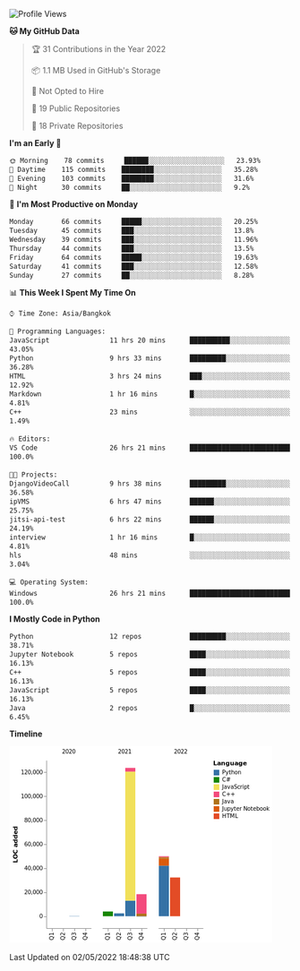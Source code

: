 <!--START_SECTION:waka-->
![Profile Views](http://img.shields.io/badge/Profile%20Views-0-blue)

**🐱 My GitHub Data** 

> 🏆 31 Contributions in the Year 2022
 > 
> 📦 1.1 MB Used in GitHub's Storage 
 > 
> 🚫 Not Opted to Hire
 > 
> 📜 19 Public Repositories 
 > 
> 🔑 18 Private Repositories  
 > 
**I'm an Early 🐤** 

```text
🌞 Morning    78 commits     ██████░░░░░░░░░░░░░░░░░░░   23.93% 
🌆 Daytime    115 commits    ████████░░░░░░░░░░░░░░░░░   35.28% 
🌃 Evening    103 commits    ████████░░░░░░░░░░░░░░░░░   31.6% 
🌙 Night      30 commits     ██░░░░░░░░░░░░░░░░░░░░░░░   9.2%

```
📅 **I'm Most Productive on Monday** 

```text
Monday       66 commits     █████░░░░░░░░░░░░░░░░░░░░   20.25% 
Tuesday      45 commits     ███░░░░░░░░░░░░░░░░░░░░░░   13.8% 
Wednesday    39 commits     ███░░░░░░░░░░░░░░░░░░░░░░   11.96% 
Thursday     44 commits     ███░░░░░░░░░░░░░░░░░░░░░░   13.5% 
Friday       64 commits     █████░░░░░░░░░░░░░░░░░░░░   19.63% 
Saturday     41 commits     ███░░░░░░░░░░░░░░░░░░░░░░   12.58% 
Sunday       27 commits     ██░░░░░░░░░░░░░░░░░░░░░░░   8.28%

```


📊 **This Week I Spent My Time On** 

```text
⌚︎ Time Zone: Asia/Bangkok

💬 Programming Languages: 
JavaScript               11 hrs 20 mins      ██████████░░░░░░░░░░░░░░░   43.05% 
Python                   9 hrs 33 mins       █████████░░░░░░░░░░░░░░░░   36.28% 
HTML                     3 hrs 24 mins       ███░░░░░░░░░░░░░░░░░░░░░░   12.92% 
Markdown                 1 hr 16 mins        █░░░░░░░░░░░░░░░░░░░░░░░░   4.81% 
C++                      23 mins             ░░░░░░░░░░░░░░░░░░░░░░░░░   1.49%

🔥 Editors: 
VS Code                  26 hrs 21 mins      █████████████████████████   100.0%

🐱‍💻 Projects: 
DjangoVideoCall          9 hrs 38 mins       █████████░░░░░░░░░░░░░░░░   36.58% 
ipVMS                    6 hrs 47 mins       ██████░░░░░░░░░░░░░░░░░░░   25.75% 
jitsi-api-test           6 hrs 22 mins       ██████░░░░░░░░░░░░░░░░░░░   24.19% 
interview                1 hr 16 mins        █░░░░░░░░░░░░░░░░░░░░░░░░   4.81% 
hls                      48 mins             ░░░░░░░░░░░░░░░░░░░░░░░░░   3.04%

💻 Operating System: 
Windows                  26 hrs 21 mins      █████████████████████████   100.0%

```

**I Mostly Code in Python** 

```text
Python                   12 repos            █████████░░░░░░░░░░░░░░░░   38.71% 
Jupyter Notebook         5 repos             ████░░░░░░░░░░░░░░░░░░░░░   16.13% 
C++                      5 repos             ████░░░░░░░░░░░░░░░░░░░░░   16.13% 
JavaScript               5 repos             ████░░░░░░░░░░░░░░░░░░░░░   16.13% 
Java                     2 repos             █░░░░░░░░░░░░░░░░░░░░░░░░   6.45%

```


**Timeline**

![Chart not found](https://raw.githubusercontent.com/pntt3011/pntt3011/main/charts/bar_graph.png) 


 Last Updated on 02/05/2022 18:48:38 UTC
<!--END_SECTION:waka-->

